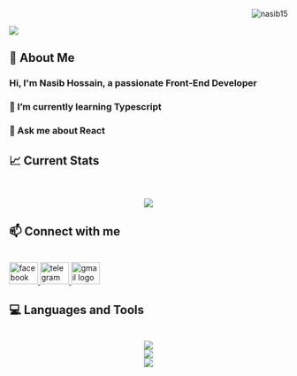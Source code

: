 <!-- banner -->
<p align="right"> <img src="https://komarev.com/ghpvc/?username=nasib15&label=Profile%20views&color=0e75b6&style=flat" alt="nasib15" /> </p>
<img src="https://i.ibb.co/kMv7ZCw/Github-Banner.png" />

<!-- About Me Section -->

<h2 align="left">🔰 About Me</h2>
<h3 align="left">Hi, I'm Nasib Hossain, a passionate Front-End Developer</h3>

<h3 align="left"> 🌱 I’m currently learning Typescript </h3>

<h3 align="left"> 💬 Ask me about React </h3>

<!-- Stats -->

<h2 align="left">📈 Current Stats</h2>

<br/>

<p align="center"><img src="https://github-readme-streak-stats.herokuapp.com/?user=nasib15&theme=react&hide_border=true&background=0D1117&stroke=A6DA9A&fire=A6DA9A&sideLabels=A6DA9A&currStreakNum=A6DA9A&ring=A6DA9A&currStreakLabel=A6DA9A&sideNums=A6DA9A"/></p>

<!-- Connect with me section -->

<h2 align="left">📫 Connect with me</h2>

<br/>

<div align="left">
  <a href="https://www.facebook.com/knhnehal" target="_blank">
    <img src="https://raw.githubusercontent.com/maurodesouza/profile-readme-generator/master/src/assets/icons/social/facebook/default.svg" width="52" height="40" alt="facebook logo"  />
  </a>
  <a href="https://t.me/Nehal_10" target="_blank">
    <img src="https://raw.githubusercontent.com/maurodesouza/profile-readme-generator/master/src/assets/icons/social/telegram/default.svg" width="52" height="40" alt="telegram logo"  />
  </a>
  <a href="mailto:nasibhossain57@gmail.com" target="_blank">
    <img src="https://raw.githubusercontent.com/maurodesouza/profile-readme-generator/master/src/assets/icons/social/gmail/default.svg" width="52" height="40" alt="gmail logo"  />
  </a>
  
  <br/>

  </div>
  
 <!-- Skills -->

<h2 align="left">💻 Languages and Tools</h2>

 <br/>

<div align="center">
  <a href="">
    <img src="https://skillicons.dev/icons?i=html,css,js,tailwind,react,vite" />
    <br/>
    <img src="https://skillicons.dev/icons?i=firebase,mongodb,nodejs,express,git" />
    <br/>
    <img src="https://skillicons.dev/icons?i=npm,vscode,vercel" />
     <br/>
  </a>
</div>



<!--
**knh-nehal/knh-nehal** is a ✨ _special_ ✨ repository because its `README.md` (this file) appears on your GitHub profile.

Here are some ideas to get you started:

- 🔭 I’m currently working on ...
- 🌱 I’m currently learning ...
- 👯 I’m looking to collaborate on ...
- 🤔 I’m looking for help with ...
- 💬 Ask me about ...
- 📫 How to reach me: ...
- 😄 Pronouns: ...
- ⚡ Fun fact: ...
-->
